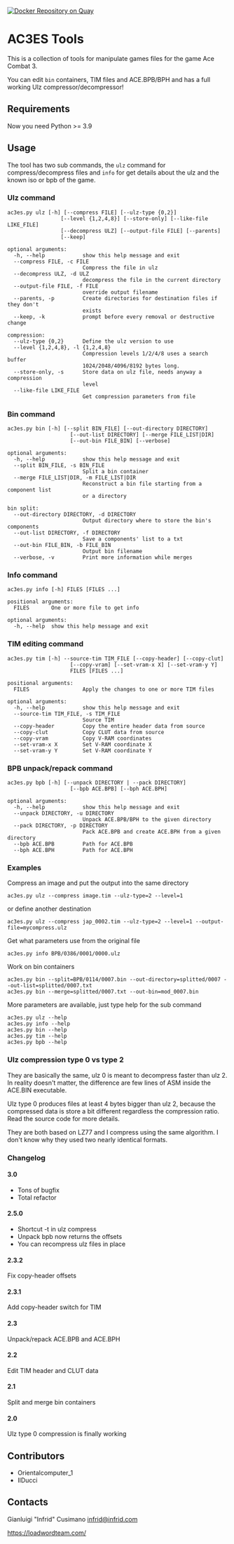 [![Docker Repository on Quay](https://quay.io/repository/loadwordteam/ac3es-tools/status "Docker Repository on Quay")](https://quay.io/repository/loadwordteam/ac3es-tools)

# AC3ES Tools

This is a collection of tools for manipulate games files for the game
Ace Combat 3.

You can edit `bin` containers, TIM files and ACE.BPB/BPH and has a
full working Ulz compressor/decompressor!

## Requirements

Now you need Python >= 3.9

## Usage

The tool has two sub commands, the `ulz` command for compress/decompress files
and `info` for get details about the ulz and the known iso or bpb of
the game.

### Ulz command

```
ac3es.py ulz [-h] [--compress FILE] [--ulz-type {0,2}]
                 [--level {1,2,4,8}] [--store-only] [--like-file LIKE_FILE]
                 [--decompress ULZ] [--output-file FILE] [--parents]
                 [--keep]

optional arguments:
  -h, --help            show this help message and exit
  --compress FILE, -c FILE
                        Compress the file in ulz
  --decompress ULZ, -d ULZ
                        decompress the file in the current directory
  --output-file FILE, -f FILE
                        override output filename
  --parents, -p         Create directories for destination files if they don't
                        exists
  --keep, -k            prompt before every removal or destructive change

compression:
  --ulz-type {0,2}      Define the ulz version to use
  --level {1,2,4,8}, -l {1,2,4,8}
                        Compression levels 1/2/4/8 uses a search buffer
                        1024/2048/4096/8192 bytes long.
  --store-only, -s      Store data on ulz file, needs anyway a compression
                        level
  --like-file LIKE_FILE
                        Get compression parameters from file
```

### Bin command

```
ac3es.py bin [-h] [--split BIN_FILE] [--out-directory DIRECTORY]
                    [--out-list DIRECTORY] [--merge FILE_LIST|DIR]
                    [--out-bin FILE_BIN] [--verbose]

optional arguments:
  -h, --help            show this help message and exit
  --split BIN_FILE, -s BIN_FILE
                        Split a bin container
  --merge FILE_LIST|DIR, -m FILE_LIST|DIR
                        Reconstruct a bin file starting from a component list
                        or a directory

bin split:
  --out-directory DIRECTORY, -d DIRECTORY
                        Output directory where to store the bin's components
  --out-list DIRECTORY, -f DIRECTORY
                        Save a components' list to a txt
  --out-bin FILE_BIN, -b FILE_BIN
                        Output bin filename
  --verbose, -v         Print more information while merges
```

### Info command

```
ac3es.py info [-h] FILES [FILES ...]

positional arguments:
  FILES       One or more file to get info

optional arguments:
  -h, --help  show this help message and exit
```

### TIM editing command

```
ac3es.py tim [-h] --source-tim TIM_FILE [--copy-header] [--copy-clut]
                    [--copy-vram] [--set-vram-x X] [--set-vram-y Y]
                    FILES [FILES ...]

positional arguments:
  FILES                 Apply the changes to one or more TIM files

optional arguments:
  -h, --help            show this help message and exit
  --source-tim TIM_FILE, -s TIM_FILE
                        Source TIM
  --copy-header         Copy the entire header data from source
  --copy-clut           Copy CLUT data from source
  --copy-vram           Copy V-RAM coordinates
  --set-vram-x X        Set V-RAM coordinate X
  --set-vram-y Y        Set V-RAM coordinate Y
```

### BPB unpack/repack command

```
ac3es.py bpb [-h] [--unpack DIRECTORY | --pack DIRECTORY]
                    [--bpb ACE.BPB] [--bph ACE.BPH]

optional arguments:
  -h, --help            show this help message and exit
  --unpack DIRECTORY, -u DIRECTORY
                        Unpack ACE.BPB/BPH to the given directory
  --pack DIRECTORY, -p DIRECTORY
                        Pack ACE.BPB and create ACE.BPH from a given directory
  --bpb ACE.BPB         Path for ACE.BPB
  --bph ACE.BPH         Path for ACE.BPH
```

### Examples

Compress an image and put the output into the same directory

```
ac3es.py ulz --compress image.tim --ulz-type=2 --level=1
```

or define another destination

```
ac3es.py ulz --compress jap_0002.tim --ulz-type=2 --level=1 --output-file=mycompress.ulz
```

Get what parameters use from the original file

```
ac3es.py info BPB/0386/0001/0000.ulz
```

Work on bin containers

```
ac3es.py bin --split=BPB/0114/0007.bin --out-directory=splitted/0007 --out-list=splitted/0007.txt
ac3es.py bin --merge=splitted/0007.txt --out-bin=mod_0007.bin
```

More parameters are available, just type help for the sub command

```
ac3es.py ulz --help
ac3es.py info --help
ac3es.py bin --help
ac3es.py tim --help
ac3es.py bpb --help
```

### Ulz compression type 0 vs type 2


They are basically the same, ulz 0 is meant to decompress faster than
ulz 2. In reality doesn't matter, the difference are few lines of
ASM inside the ACE.BIN executable.

Ulz type 0 produces files at least 4 bytes bigger than ulz 2, because
the compressed data is store a bit different regardless the
compression ratio. Read the source code for more details.

They are both based on LZ77 and I compress using the same algorithm. I
don't know why they used two nearly identical formats.

### Changelog

#### 3.0

- Tons of bugfix
- Total refactor

#### 2.5.0

- Shortcut -t in ulz compress
- Unpack bpb now returns the offsets
- You can recompress ulz files in place

#### 2.3.2

Fix copy-header offsets

#### 2.3.1

Add copy-header switch for TIM

#### 2.3

Unpack/repack ACE.BPB and ACE.BPH

#### 2.2

Edit TIM header and CLUT data

#### 2.1

Split and merge bin containers

#### 2.0

Ulz type 0 compression is finally working

## Contributors

- Orientalcomputer_1
- IlDucci

## Contacts

Gianluigi "Infrid" Cusimano <infrid@infrid.com> 

https://loadwordteam.com/
